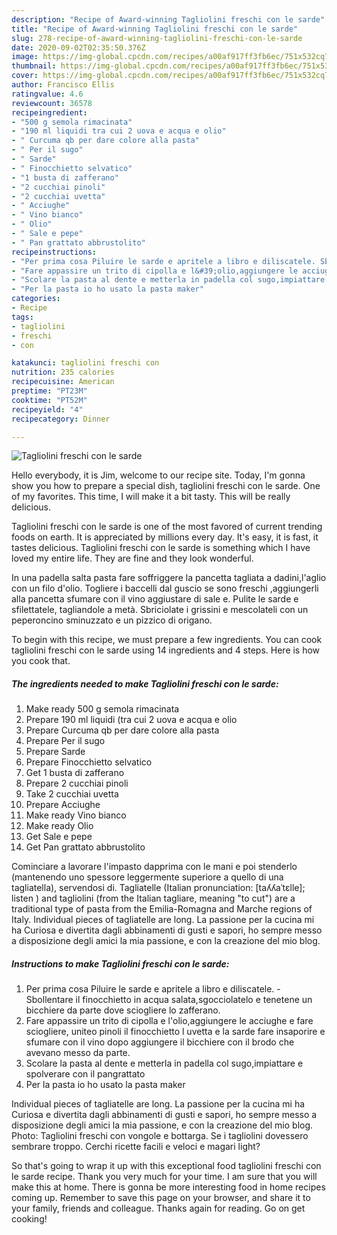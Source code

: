 ```yaml
---
description: "Recipe of Award-winning Tagliolini freschi con le sarde"
title: "Recipe of Award-winning Tagliolini freschi con le sarde"
slug: 278-recipe-of-award-winning-tagliolini-freschi-con-le-sarde
date: 2020-09-02T02:35:50.376Z
image: https://img-global.cpcdn.com/recipes/a00af917ff3fb6ec/751x532cq70/tagliolini-freschi-con-le-sarde-recipe-main-photo.jpg
thumbnail: https://img-global.cpcdn.com/recipes/a00af917ff3fb6ec/751x532cq70/tagliolini-freschi-con-le-sarde-recipe-main-photo.jpg
cover: https://img-global.cpcdn.com/recipes/a00af917ff3fb6ec/751x532cq70/tagliolini-freschi-con-le-sarde-recipe-main-photo.jpg
author: Francisco Ellis
ratingvalue: 4.6
reviewcount: 36578
recipeingredient:
- "500 g semola rimacinata"
- "190 ml liquidi tra cui 2 uova e acqua e olio"
- " Curcuma qb per dare colore alla pasta"
- " Per il sugo"
- " Sarde"
- " Finocchietto selvatico"
- "1 busta di zafferano"
- "2 cucchiai pinoli"
- "2 cucchiai uvetta"
- " Acciughe"
- " Vino bianco"
- " Olio"
- " Sale e pepe"
- " Pan grattato abbrustolito"
recipeinstructions:
- "Per prima cosa Piluire le sarde e apritele a libro e diliscatele. Sbollentare il finocchietto in acqua salata,sgocciolatelo e tenetene un bicchiere da parte dove sciogliere lo zafferano."
- "Fare appassire un trito di cipolla e l&#39;olio,aggiungere le acciughe e fare sciogliere, uniteo pinoli il finocchietto l uvetta e la sarde fare insaporire e sfumare con il vino dopo aggiungere il bicchiere con il brodo che avevano messo da parte."
- "Scolare la pasta al dente e metterla in padella col sugo,impiattare e spolverare con il pangrattato"
- "Per la pasta io ho usato la pasta maker"
categories:
- Recipe
tags:
- tagliolini
- freschi
- con

katakunci: tagliolini freschi con 
nutrition: 235 calories
recipecuisine: American
preptime: "PT23M"
cooktime: "PT52M"
recipeyield: "4"
recipecategory: Dinner

---
```



![Tagliolini freschi con le sarde](https://img-global.cpcdn.com/recipes/a00af917ff3fb6ec/751x532cq70/tagliolini-freschi-con-le-sarde-recipe-main-photo.jpg)

Hello everybody, it is Jim, welcome to our recipe site. Today, I'm gonna show you how to prepare a special dish, tagliolini freschi con le sarde. One of my favorites. This time, I will make it a bit tasty. This will be really delicious.

Tagliolini freschi con le sarde is one of the most favored of current trending foods on earth. It is appreciated by millions every day. It's easy, it is fast, it tastes delicious. Tagliolini freschi con le sarde is something which I have loved my entire life. They are fine and they look wonderful.

In una padella salta pasta fare soffriggere la pancetta tagliata a dadini,l&#39;aglio con un filo d&#39;olio. Togliere i baccelli dal guscio se sono freschi ,aggiungerli alla pancetta sfumare con il vino aggiustare di sale e. Pulite le sarde e sfilettatele, tagliandole a metà. Sbriciolate i grissini e mescolateli con un peperoncino sminuzzato e un pizzico di origano.


To begin with this recipe, we must prepare a few ingredients. You can cook tagliolini freschi con le sarde using 14 ingredients and 4 steps. Here is how you cook that.

<!--inarticleads1-->

##### The ingredients needed to make Tagliolini freschi con le sarde:

1. Make ready 500 g semola rimacinata
1. Prepare 190 ml liquidi (tra cui 2 uova e acqua e olio
1. Prepare  Curcuma qb per dare colore alla pasta
1. Prepare  Per il sugo
1. Prepare  Sarde
1. Prepare  Finocchietto selvatico
1. Get 1 busta di zafferano
1. Prepare 2 cucchiai pinoli
1. Take 2 cucchiai uvetta
1. Prepare  Acciughe
1. Make ready  Vino bianco
1. Make ready  Olio
1. Get  Sale e pepe
1. Get  Pan grattato abbrustolito


Cominciare a lavorare l&#39;impasto dapprima con le mani e poi stenderlo (mantenendo uno spessore leggermente superiore a quello di una tagliatella), servendosi di. Tagliatelle (Italian pronunciation: [taʎʎaˈtɛlle]; listen ) and tagliolini (from the Italian tagliare, meaning &#34;to cut&#34;) are a traditional type of pasta from the Emilia-Romagna and Marche regions of Italy. Individual pieces of tagliatelle are long. La passione per la cucina mi ha Curiosa e divertita dagli abbinamenti di gusti e sapori, ho sempre messo a disposizione degli amici la mia passione, e con la creazione del mio blog. 

<!--inarticleads2-->

##### Instructions to make Tagliolini freschi con le sarde:

1. Per prima cosa Piluire le sarde e apritele a libro e diliscatele. - Sbollentare il finocchietto in acqua salata,sgocciolatelo e tenetene un bicchiere da parte dove sciogliere lo zafferano.
1. Fare appassire un trito di cipolla e l&#39;olio,aggiungere le acciughe e fare sciogliere, uniteo pinoli il finocchietto l uvetta e la sarde fare insaporire e sfumare con il vino dopo aggiungere il bicchiere con il brodo che avevano messo da parte.
1. Scolare la pasta al dente e metterla in padella col sugo,impiattare e spolverare con il pangrattato
1. Per la pasta io ho usato la pasta maker


Individual pieces of tagliatelle are long. La passione per la cucina mi ha Curiosa e divertita dagli abbinamenti di gusti e sapori, ho sempre messo a disposizione degli amici la mia passione, e con la creazione del mio blog. Photo: Tagliolini freschi con vongole e bottarga. Se i tagliolini dovessero sembrare troppo. Cerchi ricette facili e veloci e magari light? 

So that's going to wrap it up with this exceptional food tagliolini freschi con le sarde recipe. Thank you very much for your time. I am sure that you will make this at home. There is gonna be more interesting food in home recipes coming up. Remember to save this page on your browser, and share it to your family, friends and colleague. Thanks again for reading. Go on get cooking!
